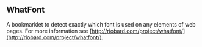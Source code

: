 WhatFont
--------

A bookmarklet to detect exactly which font is used on any elements of web pages. For more information see [http://riobard.com/project/whatfont/](http://riobard.com/project/whatfont/). 

